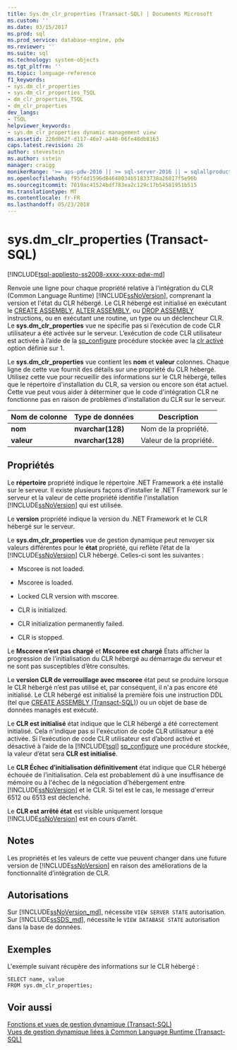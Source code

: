 ```yaml
---
title: Sys.dm_clr_properties (Transact-SQL) | Documents Microsoft
ms.custom: ''
ms.date: 03/15/2017
ms.prod: sql
ms.prod_service: database-engine, pdw
ms.reviewer: ''
ms.suite: sql
ms.technology: system-objects
ms.tgt_pltfrm: ''
ms.topic: language-reference
f1_keywords:
- sys.dm_clr_properties
- sys.dm_clr_properties_TSQL
- dm_clr_properties_TSQL
- dm_clr_properties
dev_langs:
- TSQL
helpviewer_keywords:
- sys.dm_clr_properties dynamic management view
ms.assetid: 220d062f-d117-46e7-a448-06fe48db8163
caps.latest.revision: 26
author: stevestein
ms.author: sstein
manager: craigg
monikerRange: '>= aps-pdw-2016 || >= sql-server-2016 || = sqlallproducts-allversions'
ms.openlocfilehash: f95f4d1596d84648034b51833738a26817f5e96b
ms.sourcegitcommit: 7019ac41524bdf783ea2c129c17b54581951b515
ms.translationtype: MT
ms.contentlocale: fr-FR
ms.lasthandoff: 05/23/2018
---
```

# <a name="sysdmclrproperties-transact-sql"></a>sys.dm_clr_properties (Transact-SQL)
[!INCLUDE[tsql-appliesto-ss2008-xxxx-xxxx-pdw-md](../../includes/tsql-appliesto-ss2008-xxxx-xxxx-pdw-md.md)]

  Renvoie une ligne pour chaque propriété relative à l'intégration du CLR (Common Language Runtime) [!INCLUDE[ssNoVersion](../../includes/ssnoversion-md.md)], comprenant la version et l'état du CLR hébergé. Le CLR hébergé est initialisé en exécutant le [CREATE ASSEMBLY](../../t-sql/statements/create-assembly-transact-sql.md), [ALTER ASSEMBLY](../../t-sql/statements/alter-assembly-transact-sql.md), ou [DROP ASSEMBLY](../../t-sql/statements/drop-assembly-transact-sql.md) instructions, ou en exécutant une routine, un type ou un déclencheur CLR. Le **sys.dm_clr_properties** vue ne spécifie pas si l’exécution de code CLR utilisateur a été activée sur le serveur. L’exécution de code CLR utilisateur est activée à l’aide de la [sp_configure](../../relational-databases/system-stored-procedures/sp-configure-transact-sql.md) procédure stockée avec la [clr activé](../../database-engine/configure-windows/clr-enabled-server-configuration-option.md) option définie sur 1.  
  
 Le **sys.dm_clr_properties** vue contient les **nom** et **valeur** colonnes. Chaque ligne de cette vue fournit des détails sur une propriété du CLR hébergé. Utilisez cette vue pour recueillir des informations sur le CLR hébergé, telles que le répertoire d'installation du CLR, sa version ou encore son état actuel. Cette vue peut vous aider à déterminer que le code d'intégration CLR ne fonctionne pas en raison de problèmes d'installation du CLR sur le serveur.  
  
|Nom de colonne|Type de données| Description|  
|-----------------|---------------|-----------------|  
|**nom**|**nvarchar(128)**|Nom de la propriété.|  
|**valeur**|**nvarchar(128)**|Valeur de la propriété.|  
  
## <a name="properties"></a>Propriétés  
 Le **répertoire** propriété indique le répertoire .NET Framework a été installé sur le serveur. Il existe plusieurs façons d'installer le .NET Framework sur le serveur et la valeur de cette propriété identifie l'installation [!INCLUDE[ssNoVersion](../../includes/ssnoversion-md.md)] qui est utilisée.  
  
 Le **version** propriété indique la version du .NET Framework et le CLR hébergé sur le serveur.  
  
 Le **sys.dm_clr_properties** vue de gestion dynamique peut renvoyer six valeurs différentes pour le **état** propriété, qui reflète l’état de la [!INCLUDE[ssNoVersion](../../includes/ssnoversion-md.md)] CLR hébergé. Celles-ci sont les suivantes :  
  
-   Mscoree is not loaded.  
  
-   Mscoree is loaded.  
  
-   Locked CLR version with mscoree.  
  
-   CLR is initialized.  
  
-   CLR initialization permanently failed.  
  
-   CLR is stopped.  
  
 Le **Mscoree n’est pas chargé** et **Mscoree est chargé** États afficher la progression de l’initialisation du CLR hébergé au démarrage du serveur et ne sont pas susceptibles d’être consultés.  
  
 Le **version CLR de verrouillage avec mscoree** état peut se produire lorsque le CLR hébergé n’est pas utilisé et, par conséquent, il n'a pas encore été initialisé. Le CLR hébergé est initialisé la première fois une instruction DDL (tel que [CREATE ASSEMBLY &#40;Transact-SQL&#41;](../../t-sql/statements/create-assembly-transact-sql.md)) ou un objet de base de données managés est exécuté.  
  
 Le **CLR est initialisé** état indique que le CLR hébergé a été correctement initialisé. Cela n'indique pas si l'exécution de code CLR utilisateur a été activée. Si l’exécution de code CLR utilisateur est d’abord activé et désactivé à l’aide de la [!INCLUDE[tsql](../../includes/tsql-md.md)] [sp_configure](../../relational-databases/system-stored-procedures/sp-configure-transact-sql.md) une procédure stockée, la valeur d’état sera **CLR est initialisé**.  
  
 Le **CLR Échec d’initialisation définitivement** état indique que CLR hébergé échouée de l’initialisation. Cela est probablement dû à une insuffisance de mémoire ou à l'échec de la négociation d'hébergement entre [!INCLUDE[ssNoVersion](../../includes/ssnoversion-md.md)] et le CLR. Si tel est le cas, le message d'erreur 6512 ou 6513 est déclenché.  
  
 Le **CLR est arrêté état** est visible uniquement lorsque [!INCLUDE[ssNoVersion](../../includes/ssnoversion-md.md)] est en cours d’arrêt.  
  
## <a name="remarks"></a>Notes  
 Les propriétés et les valeurs de cette vue peuvent changer dans une future version de [!INCLUDE[ssNoVersion](../../includes/ssnoversion-md.md)] en raison des améliorations de la fonctionnalité d’intégration de CLR.  
  
## <a name="permissions"></a>Autorisations  
  
Sur [!INCLUDE[ssNoVersion_md](../../includes/ssnoversion-md.md)], nécessite `VIEW SERVER STATE` autorisation.   
Sur [!INCLUDE[ssSDS_md](../../includes/sssds-md.md)], nécessite le `VIEW DATABASE STATE` autorisation dans la base de données.   

## <a name="examples"></a>Exemples  
 L'exemple suivant récupère des informations sur le CLR hébergé :  
  
```  
SELECT name, value   
FROM sys.dm_clr_properties;  
```  
  
## <a name="see-also"></a>Voir aussi  
 [Fonctions et vues de gestion dynamique &#40;Transact-SQL&#41;](~/relational-databases/system-dynamic-management-views/system-dynamic-management-views.md)   
 [Vues de gestion dynamique liées à Common Language Runtime &#40;Transact-SQL&#41;](../../relational-databases/system-dynamic-management-views/common-language-runtime-related-dynamic-management-views-transact-sql.md)  
  
  
